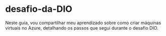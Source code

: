 # desafio-da-DIO
Neste guia, vou compartilhar meu aprendizado sobre como criar máquinas virtuais no Azure, detalhando os passos que segui durante o desafio DIO.

